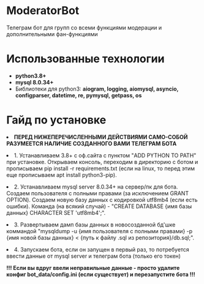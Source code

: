 # ModeratorBot
Телеграм бот для групп со всеми функциями модерации и дополнительными фан-функциями
<h1>Использованные технологии</h1>
<ul>
	<li>
		<b>python3.8+</b>
	</li>		
	<li>
		<b>mysql 8.0.34+</b>
	</li>
	<li>		
		Библиотеки для python3: <b>aiogram, logging, aiomysql, asyncio, configparser, datetime, re, pymysql, getpass, os</b>
	</li>
</ul>
<h1>Гайд по установке</h1>
<p>
	<li><b>ПЕРЕД НИЖЕПЕРЕЧИСЛЕННЫМИ ДЕЙСТВИЯМИ САМО-СОБОЙ РАЗУМЕЕТСЯ НАЛИЧИЕ СОЗДАННОГО ВАМИ ТЕЛЕГРАМ БОТА</b></li>
</p>
<p>
	<li>1. Устанавливаем 3.8+ с оф.сайта с пунктом "ADD PYTHON TO PATH" при установке. Открываем консоль, переходим в директорию с ботом и прописываем pip install -r requirements.txt (если на linux, то перед этим еще прописываем apt install python3-pip).</li>
</p>
<p>
	<li>2. Устанавливаем mysql server 8.0.34+ на сервер/пк для бота. Создаем пользователя с полными правами (за исключением GRANT OPTION). Создаем новую базу данных с кодировкой utf8mb4 (если есть ошибки). Команда (на всякий случай) - "CREATE DATABASE {имя базы данных} CHARACTER SET 'utf8mb4';".</li>
</p>
<p>
	<li>3. Развертываем дамп базы данных в новосозданной бд'шке коммандой "mysqldump -u {имя пользователя с полными правами} -p {имя новой базы данных} < {путь к файлу .sql из репозитория}/db.sql;".</li>
</p>
<p>
	<li>4. Запускаем бота, если он запущен в первый раз, то потребуется ввести данные от mysql server и телеграм бота (только его токен) <p><b>!!! Если вы вдруг ввели неправильные данные - просто удалите конфиг bot_data/config.ini (если существует) и перезапустите бота !!!</b></p></li>
</p>
